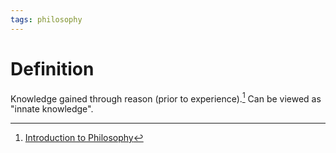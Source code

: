 ```yaml
---
tags: philosophy
---
```


# Definition

Knowledge gained through reason (prior to experience).[^1] Can be viewed as "innate knowledge".

[^1]: [Introduction to Philosophy](zotero://open-pdf/library/items/M84L5RRJ?page=216)
